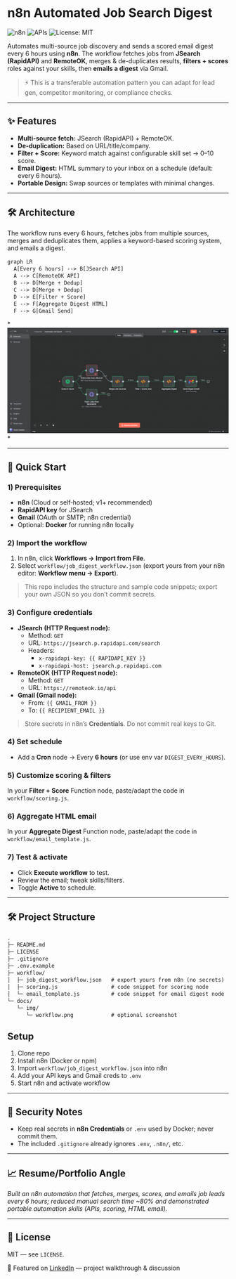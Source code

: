 # n8n Automated Job Search Digest

![n8n](https://img.shields.io/badge/automation-n8n-blue) 
![APIs](https://img.shields.io/badge/jobs-API-green) 
![License: MIT](https://img.shields.io/badge/License-MIT-yellow)

Automates multi-source job discovery and sends a scored email digest every 6 hours using **n8n**. The workflow fetches jobs from **JSearch (RapidAPI)** and **RemoteOK**, merges & de-duplicates results, **filters + scores** roles against your skills, then **emails a digest** via Gmail.

> ⚡️ This is a transferable automation pattern you can adapt for lead gen, competitor monitoring, or compliance checks.

---

## ✨ Features
- **Multi-source fetch:** JSearch (RapidAPI) + RemoteOK.
- **De-duplication:** Based on URL/title/company.
- **Filter + Score:** Keyword match against configurable skill set → 0–10 score.
- **Email Digest:** HTML summary to your inbox on a schedule (default: every 6 hours).
- **Portable Design:** Swap sources or templates with minimal changes.

---

## 🛠 Architecture

The workflow runs every 6 hours, fetches jobs from multiple sources, merges and deduplicates them, applies a keyword-based scoring system, and emails a digest.

```mermaid
graph LR
  A[Every 6 hours] --> B[JSearch API]
  A --> C[RemoteOK API]
  B --> D[Merge + Dedup]
  C --> D[Merge + Dedup]
  D --> E[Filter + Score]
  E --> F[Aggregate Digest HTML]
  F --> G[Gmail Send]

```
*![Workflow Screenshot](docs/img/workflow.png)
*

---

## 🚀 Quick Start

### 1) Prerequisites
- **n8n** (Cloud or self‑hosted; v1+ recommended)
- **RapidAPI key** for JSearch
- **Gmail** (OAuth or SMTP; n8n credential)
- Optional: **Docker** for running n8n locally

### 2) Import the workflow
1. In n8n, click **Workflows → Import from File**.
2. Select `workflow/job_digest_workflow.json` (export yours from your n8n editor: **Workflow menu → Export**).

> This repo includes the structure and sample code snippets; export your own JSON so you don’t commit secrets.

### 3) Configure credentials
- **JSearch (HTTP Request node):**
  - Method: `GET`
  - URL: `https://jsearch.p.rapidapi.com/search`
  - Headers:
    - `x-rapidapi-key: {{ RAPIDAPI_KEY }}`
    - `x-rapidapi-host: jsearch.p.rapidapi.com`
- **RemoteOK (HTTP Request node):**
  - Method: `GET`
  - URL: `https://remoteok.io/api`
- **Gmail (Gmail node):**
  - From: `{{ GMAIL_FROM }}`
  - To: `{{ RECIPIENT_EMAIL }}`

> Store secrets in n8n’s **Credentials**. Do not commit real keys to Git.

### 4) Set schedule
- Add a **Cron** node → Every **6 hours** (or use env var `DIGEST_EVERY_HOURS`).

### 5) Customize scoring & filters
In your **Filter + Score** Function node, paste/adapt the code in `workflow/scoring.js`.

### 6) Aggregate HTML email
In your **Aggregate Digest** Function node, paste/adapt the code in `workflow/email_template.js`.

### 7) Test & activate
- Click **Execute workflow** to test.
- Review the email; tweak skills/filters.
- Toggle **Active** to schedule.

---

## 🛠 Project Structure

```
.
├─ README.md
├─ LICENSE
├─ .gitignore
├─ .env.example
├─ workflow/
│  ├─ job_digest_workflow.json   # export yours from n8n (no secrets)
│  ├─ scoring.js                 # code snippet for scoring node
│  └─ email_template.js          # code snippet for email digest node
└─ docs/
   └─ img/
      └─ workflow.png            # optional screenshot
```
## Setup
1. Clone repo  
2. Install n8n (Docker or npm)  
3. Import `workflow/job_digest_workflow.json` into n8n  
4. Add your API keys and Gmail creds to `.env`  
5. Start n8n and activate workflow  

---

## 🔐 Security Notes
- Keep real secrets in **n8n Credentials** or `.env` used by Docker; never commit them.
- The included `.gitignore` already ignores `.env`, `.n8n/`, etc.

---

## 📈 Resume/Portfolio Angle
*Built an n8n automation that fetches, merges, scores, and emails job leads every 6 hours; reduced manual search time ~80% and demonstrated portable automation skills (APIs, scoring, HTML email).*

---

## 📝 License
MIT — see `LICENSE`.

🔗 Featured on [LinkedIn](https://www.linkedin.com/posts/rowan-celestino_automation-ai-dataanalytics-activity-7376020052971565056-w-I3?utm_source=share&utm_medium=member_desktop&rcm=ACoAACzdnukBMOVGkHR3b2WrZfK3RYZkxBuSOIU) — project walkthrough & discussion
